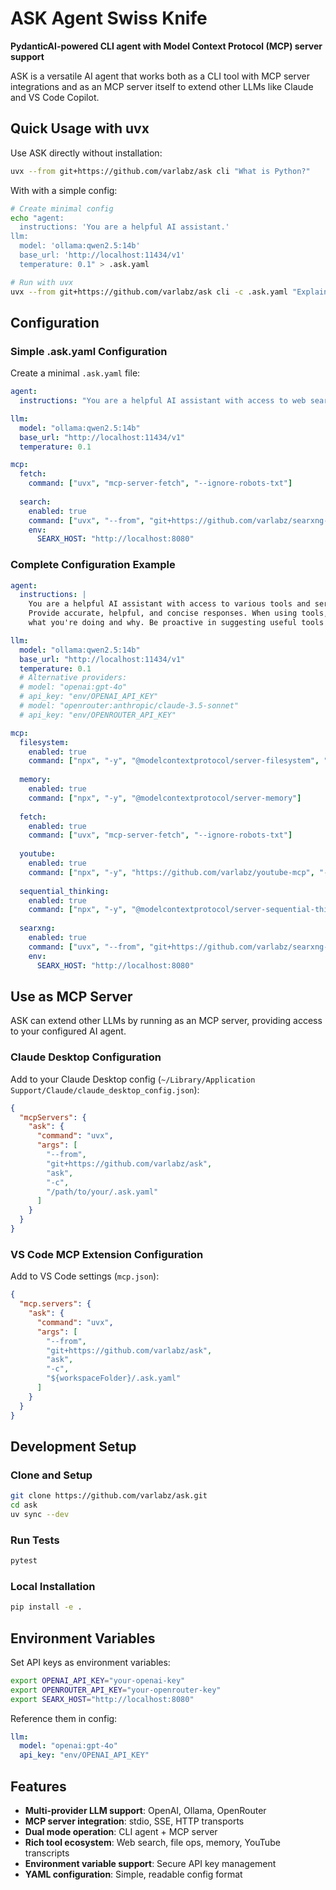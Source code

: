 
# ASK Agent Swiss Knife

**PydanticAI-powered CLI agent with Model Context Protocol (MCP) server support**

ASK is a versatile AI agent that works both as a CLI tool with MCP server integrations and as an MCP server itself to extend other LLMs like Claude and VS Code Copilot.

## Quick Usage with uvx

Use ASK directly without installation:

```bash
uvx --from git+https://github.com/varlabz/ask cli "What is Python?"
```

With with a simple config:

```bash
# Create minimal config
echo "agent:
  instructions: 'You are a helpful AI assistant.'
llm:
  model: 'ollama:qwen2.5:14b'
  base_url: 'http://localhost:11434/v1'
  temperature: 0.1" > .ask.yaml

# Run with uvx
uvx --from git+https://github.com/varlabz/ask cli -c .ask.yaml "Explain machine learning"
```

## Configuration

### Simple .ask.yaml Configuration

Create a minimal `.ask.yaml` file:

```yaml
agent:
  instructions: "You are a helpful AI assistant with access to web search and file operations."

llm:
  model: "ollama:qwen2.5:14b"
  base_url: "http://localhost:11434/v1"
  temperature: 0.1

mcp:
  fetch:
    command: ["uvx", "mcp-server-fetch", "--ignore-robots-txt"]
  
  search:
    enabled: true
    command: ["uvx", "--from", "git+https://github.com/varlabz/searxng-mcp", "searxng-mcp"]
    env:
      SEARX_HOST: "http://localhost:8080"
```

### Complete Configuration Example

```yaml
agent:
  instructions: |
    You are a helpful AI assistant with access to various tools and services.
    Provide accurate, helpful, and concise responses. When using tools, explain
    what you're doing and why. Be proactive in suggesting useful tools when appropriate.

llm:
  model: "ollama:qwen2.5:14b"
  base_url: "http://localhost:11434/v1"
  temperature: 0.1
  # Alternative providers:
  # model: "openai:gpt-4o"
  # api_key: "env/OPENAI_API_KEY"
  # model: "openrouter:anthropic/claude-3.5-sonnet"
  # api_key: "env/OPENROUTER_API_KEY"

mcp:
  filesystem:
    enabled: true
    command: ["npx", "-y", "@modelcontextprotocol/server-filesystem", "."]
  
  memory:
    enabled: true
    command: ["npx", "-y", "@modelcontextprotocol/server-memory"]
  
  fetch:
    enabled: true
    command: ["uvx", "mcp-server-fetch", "--ignore-robots-txt"]
  
  youtube:
    enabled: true
    command: ["npx", "-y", "https://github.com/varlabz/youtube-mcp", "--mcp"]
    
  sequential_thinking:
    enabled: true
    command: ["npx", "-y", "@modelcontextprotocol/server-sequential-thinking"]
  
  searxng:
    enabled: true
    command: ["uvx", "--from", "git+https://github.com/varlabz/searxng-mcp", "searxng-mcp"]
    env:
      SEARX_HOST: "http://localhost:8080"
```

## Use as MCP Server

ASK can extend other LLMs by running as an MCP server, providing access to your configured AI agent.

### Claude Desktop Configuration

Add to your Claude Desktop config (`~/Library/Application Support/Claude/claude_desktop_config.json`):

```json
{
  "mcpServers": {
    "ask": {
      "command": "uvx",
      "args": [
        "--from",
        "git+https://github.com/varlabz/ask",
        "ask",
        "-c",
        "/path/to/your/.ask.yaml"
      ]
    }
  }
}
```

### VS Code MCP Extension Configuration

Add to VS Code settings (`mcp.json`):

```json
{
  "mcp.servers": {
    "ask": {
      "command": "uvx",
      "args": [
        "--from", 
        "git+https://github.com/varlabz/ask",
        "ask",
        "-c",
        "${workspaceFolder}/.ask.yaml"
      ]
    }
  }
}
```

## Development Setup

### Clone and Setup

```bash
git clone https://github.com/varlabz/ask.git
cd ask
uv sync --dev
```

### Run Tests

```bash
pytest 
```

### Local Installation

```bash
pip install -e .
```

## Environment Variables

Set API keys as environment variables:

```bash
export OPENAI_API_KEY="your-openai-key"
export OPENROUTER_API_KEY="your-openrouter-key"
export SEARX_HOST="http://localhost:8080"
```

Reference them in config:

```yaml
llm:
  model: "openai:gpt-4o"
  api_key: "env/OPENAI_API_KEY"
```

## Features

- **Multi-provider LLM support**: OpenAI, Ollama, OpenRouter
- **MCP server integration**: stdio, SSE, HTTP transports
- **Dual mode operation**: CLI agent + MCP server
- **Rich tool ecosystem**: Web search, file ops, memory, YouTube transcripts
- **Environment variable support**: Secure API key management
- **YAML configuration**: Simple, readable config format
